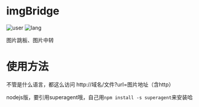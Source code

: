# imgBridge
![user](https://img.shields.io/badge/user-4.3k%2B-brightgreen.svg)
![lang](https://img.shields.io/badge/languages-php%20nodejs-blue.svg)

图片跳板、图片中转


# 使用方法
不管是什么语言，都这么访问
http://域名/文件?url=图片地址（含http）

nodejs版，要引用superagent哦，自己用`npm install -s superagent`来安装哈

